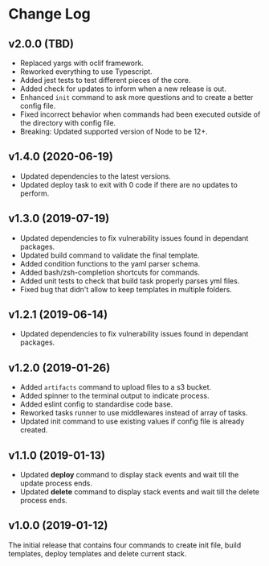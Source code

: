# Change Log

## v2.0.0 (TBD)

- Replaced yargs with oclif framework.
- Reworked everything to use Typescript.
- Added jest tests to test different pieces of the core.
- Added check for updates to inform when a new release is out.
- Enhanced `init` command to ask more questions and to create a better config file.
- Fixed incorrect behavior when commands had been executed outside of the directory with config file.
- Breaking: Updated supported version of Node to be 12+.

## v1.4.0 (2020-06-19)

- Updated dependencies to the latest versions.
- Updated deploy task to exit with 0 code if there are no updates to perform.

## v1.3.0 (2019-07-19)

- Updated dependencies to fix vulnerability issues found in dependant packages.
- Updated build command to validate the final template.
- Added condition functions to the yaml parser schema.
- Added bash/zsh-completion shortcuts for commands.
- Added unit tests to check that build task properly parses yml files.
- Fixed bug that didn't allow to keep templates in multiple folders.

## v1.2.1 (2019-06-14)

- Updated dependencies to fix vulnerability issues found in dependant packages.

## v1.2.0 (2019-01-26)

- Added `artifacts` command to upload files to a s3 bucket.
- Added spinner to the terminal output to indicate process.
- Added eslint config to standardise code base.
- Reworked tasks runner to use middlewares instead of array of tasks.
- Updated init command to use existing values if config file is already created.

## v1.1.0 (2019-01-13)

- Updated **deploy** command to display stack events and wait till the update process ends.
- Updated **delete** command to display stack events and wait till the delete process ends.

## v1.0.0 (2019-01-12)

The initial release that contains four commands to create init file, build templates, deploy templates and delete current stack.
